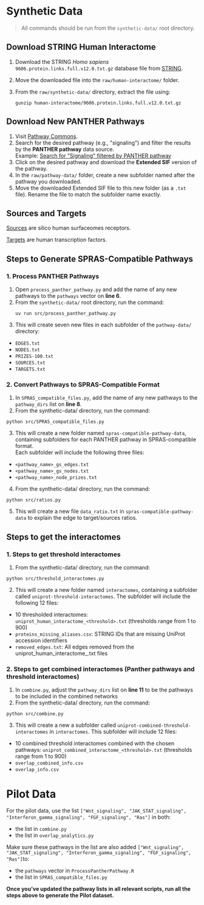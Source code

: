# Synthetic Data

> All commands should be run from the `synthetic-data/` root directory.

## Download STRING Human Interactome
1. Download the STRING *Homo sapiens* `9606.protein.links.full.v12.0.txt.gz` database file from [STRING](https://string-db.org/cgi/download?sessionId=bL9sRTdIaUEt&species_text=Homo+sapiens&settings_expanded=0&min_download_score=0&filter_redundant_pairs=0&delimiter_type=txt).
2. Move the downloaded file into the `raw/human-interactome/` folder.
3. From the `raw/synthetic-data/` directory, extract the file using:

   ```
   gunzip human-interactome/9606.protein.links.full.v12.0.txt.gz
   ```

## Download New PANTHER Pathways
1. Visit [Pathway Commons](https://www.pathwaycommons.org/).
2. Search for the desired pathway (e.g., "signaling") and filter the results by the **PANTHER pathway** data source.  
   Example: [Search for "Signaling" filtered by PANTHER pathway](https://apps.pathwaycommons.org/search?datasource=panther&q=Signaling&type=Pathway)
3. Click on the desired pathway and download the **Extended SIF** version of the pathway.
4. In the `raw/pathway-data/` folder, create a new subfolder named after the pathway you downloaded.
5. Move the downloaded Extended SIF file to this new folder (as a `.txt` file). Rename the file to match the subfolder name exactly.

## Sources and Targets

[Sources](https://www.pnas.org/doi/full/10.1073/pnas.1808790115) are silico human surfaceomes receptors.

[Targets](https://academic.oup.com/nar/article/51/D1/D39/6765312) are human transcription factors. 

## Steps to Generate SPRAS-Compatible Pathways

### 1. Process PANTHER Pathways

1. Open `process_panther_pathway.py` and add the name of any new pathways to the `pathways` vector on **line 6**.
2. From the `synthetic-data/` root directory, run the command:
   ```
   uv run src/process_panther_pathway.py
   ```
3. This will create seven new files in each subfolder of the `pathway-data/` directory:
- `EDGES.txt`
- `NODES.txt`
- `PRIZES-100.txt`
- `SOURCES.txt`
- `TARGETS.txt`

### 2. Convert Pathways to SPRAS-Compatible Format
1.	In `SPRAS_compatible_files.py`, add the name of any new pathways to the `pathway_dirs` list on **line 8**.
2.	From the synthetic-data/ directory, run the command:
```
python src/SPRAS_compatible_files.py
```
3. This will create a new folder named `spras-compatible-pathway-data`, containing subfolders for each PANTHER pathway in SPRAS-compatible format.  
Each subfolder will include the following three files:
- `<pathway_name>_gs_edges.txt`
- `<pathway_name>_gs_nodes.txt`
- `<pathway_name>_node_prizes.txt`

4. From the synthetic-data/ directory, run the command:
```
python src/ratios.py
```
5. This will create a new file `data_ratio.txt` in `spras-compatible-pathway-data` to explain the edge to target/sources ratios.

## Steps to get the interactomes
### 1. Steps to get threshold interactomes
1. From the synthetic-data/ directory, run the command:
```
python src/threshold_interactomes.py
```
2.	This will create a new folder named `interactomes`, containing a subfolder called `uniprot-threshold-interactomes`.
The subfolder will include the following 12 files:
- 10 thresholded interactomes: `uniprot_human_interactome_<threshold>.txt` (thresholds range from 1 to 900)
- `proteins_missing_aliases.csv`: STRING IDs that are missing UniProt accession identifiers
- `removed_edges.txt`: All edges removed from the uniprot_human_interactome_<threshold>.txt files

### 2. Steps to get combined interactomes (Panther pathways and threshold interactomes)
1. In `combine.py`, adjust the `pathway_dirs` list on **line 11** to be the pathways to be included in the combined networks
2. From the synthetic-data/ directory, run the command:
```
python src/combine.py
```
3. This will create a new a subfolder called `uniprot-combined-threshold-interactomes` in `interactomes`.
This subfolder will include 12 files:
- 10 combined threshold interactomes combined with the chosen pathways: `uniprot_combined_interactome_<threshold>.txt` (thresholds range from 1 to 900)
- `overlap_combined_info.csv`
- `overlap_info.csv`

# Pilot Data
For the pilot data, use the list `["Wnt_signaling", "JAK_STAT_signaling", "Interferon_gamma_signaling", "FGF_signaling", "Ras"]` in both:
- the list in `combine.py`
- the list in `overlap_analytics.py`

Make sure these pathways in the list are also added `["Wnt_signaling", "JAK_STAT_signaling", "Interferon_gamma_signaling", "FGF_signaling", "Ras"]`to:
- the `pathways` vector in `ProcessPantherPathway.R`
- the list in `SPRAS_compatible_files.py`

**Once you’ve updated the pathway lists in all relevant scripts, run all the steps above to generate the Pilot dataset.**